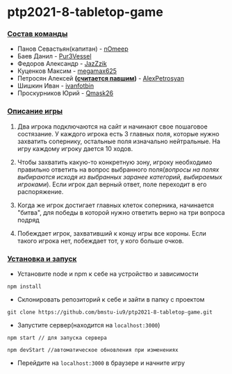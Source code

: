 # ptp2021-8-tabletop-game
### <u>**Состав команды**</u>
- Панов Севастьян(капитан) - <a href=https://github.com/nOmeep>nOmeep</a>
- Баев Данил - <a href=https://github.com/Pur3Vessel>Pur3Vessel</a>
- Федоров Александр - <a href=https://github.com/JazZzik>JazZzik</a>
- Куценков Максим - <a href=https://github.com/megamax625>megamax625</a>
- Петросян Алексей **(<u>считается павшим</u>)** - <a href=https://github.com/AlexPetrosyan>AlexPetrosyan</a>
- Шишкин Иван - <a href=https://github.com/ivanfotbin>ivanfotbin</a>
- Проскурников Юрий - <a href=https://github.com/Qmask26>Qmask26</a>

### <u>**Описание игры**</u>

1. Два игрока подключаются на сайт и начинают свое пошаговое состязание. У каждого игрока есть 3 главных поля, которые нужно захватить сопернику, остальные поля изначально нейтральные. На игру каждому игроку дается 10 ходов.

1. Чтобы захватить какую-то конкретную зону, игроку необходимо правильно ответить на вопрос выбранного поля(*вопросы на полях выбираются исходя из выбранных заранее категорий, выбираемых игроками*). Если игрок дал верный ответ, поле переходит в его распоряжение.

1. Когда же игрок достигает главных клеток соперника, начинается "битва", для победы в которой нужно ответить верно на три вопроса подряд

1.  Побеждает игрок, захвативший к концу игры все короны. Если такого игрока нет, побеждает тот, у кого больше очков.

### <u>Установка и запуск</u>

- Установите node и npm к себе на устройство и зависимости 

```
npm install
```

- Склонировать репозиторий к себе и зайти в папку с проектом

```
git clone https://github.com/bmstu-iu9/ptp2021-8-tabletop-game.git
```

- Запустите сервер(находится на `localhost:3000`)

```
npm start // для запуска сервера

npm devStart //автоматическое обновления при изменениях
```

- Перейдите на `localhost:3000` в браузере и начните игру

